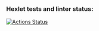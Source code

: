 ### Hexlet tests and linter status:
[![Actions Status](https://github.com/solar05/js-algorithms-project-lvl1/workflows/hexlet-check/badge.svg)](https://github.com/solar05/js-algorithms-project-lvl1/actions)